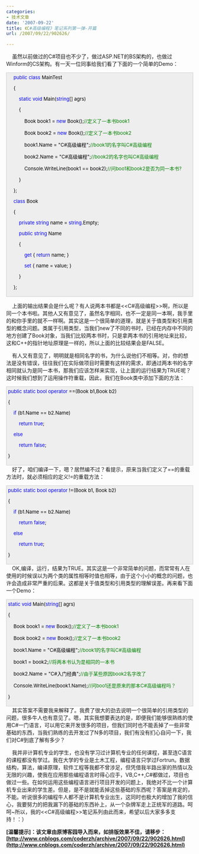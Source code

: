 ```yaml
---
categories:
- 技术文章
date: '2007-09-22'
title: 《C#高级编程》笔记系列第一弹-开篇
url: /2007/09/22/902626/

---
```



&nbsp;&nbsp;&nbsp;&nbsp;虽然以前做过的C#项目也不少了，做过ASP.NET的BS架构的，也做过Winform的CS架构。有一天一位同事给我们看了下面的一个简单的Demo：

<div style="border: 1px solid #cccccc; padding: 4px 5px 4px 4px; font-size: 13px; width: 98%; background-color: #eeeeee;"><span style="color: #000000;">&nbsp;&nbsp;&nbsp;&nbsp;</span><span style="color: #0000ff;">public</span><span style="color: #000000;">&nbsp;</span><span style="color: #0000ff;">class</span><span style="color: #000000;">&nbsp;MainTest

&nbsp;&nbsp;&nbsp;&nbsp;{

&nbsp;&nbsp;&nbsp;&nbsp;&nbsp;&nbsp;&nbsp;&nbsp;</span><span style="color: #0000ff;">static</span><span style="color: #000000;">&nbsp;</span><span style="color: #0000ff;">void</span><span style="color: #000000;">&nbsp;Main(</span><span style="color: #0000ff;">string</span><span style="color: #000000;">[]&nbsp;agrs)

&nbsp;&nbsp;&nbsp;&nbsp;&nbsp;&nbsp;&nbsp;&nbsp;{

&nbsp;&nbsp;&nbsp;&nbsp;&nbsp;&nbsp;&nbsp;&nbsp;&nbsp;&nbsp;&nbsp;&nbsp;Book&nbsp;book1&nbsp;</span><span style="color: #000000;">=</span><span style="color: #000000;">&nbsp;</span><span style="color: #0000ff;">new</span><span style="color: #000000;">&nbsp;Book();</span><span style="color: #008000;">//</span><span style="color: #008000;">定义了一本书book1</span><span style="color: #008000;">

</span><span style="color: #000000;">&nbsp;&nbsp;&nbsp;&nbsp;&nbsp;&nbsp;&nbsp;&nbsp;&nbsp;&nbsp;&nbsp;&nbsp;Book&nbsp;book2&nbsp;</span><span style="color: #000000;">=</span><span style="color: #000000;">&nbsp;</span><span style="color: #0000ff;">new</span><span style="color: #000000;">&nbsp;Book();</span><span style="color: #008000;">//</span><span style="color: #008000;">定义了一本书book2</span><span style="color: #008000;">

</span><span style="color: #000000;">&nbsp;&nbsp;&nbsp;&nbsp;&nbsp;&nbsp;&nbsp;&nbsp;&nbsp;&nbsp;&nbsp;&nbsp;book1.Name&nbsp;</span><span style="color: #000000;">=</span><span style="color: #000000;">&nbsp;</span><span style="color: #000000;">"</span><span style="color: #000000;">C#高级编程</span><span style="color: #000000;">"</span><span style="color: #000000;">;</span><span style="color: #008000;">//</span><span style="color: #008000;">book1的名字叫C#高级编程</span><span style="color: #008000;">

</span><span style="color: #000000;">&nbsp;&nbsp;&nbsp;&nbsp;&nbsp;&nbsp;&nbsp;&nbsp;&nbsp;&nbsp;&nbsp;&nbsp;book2.Name&nbsp;</span><span style="color: #000000;">=</span><span style="color: #000000;">&nbsp;</span><span style="color: #000000;">"</span><span style="color: #000000;">C#高级编程</span><span style="color: #000000;">"</span><span style="color: #000000;">;</span><span style="color: #008000;">//</span><span style="color: #008000;">book2的名字也叫C#高级编程</span><span style="color: #008000;">

</span><span style="color: #000000;">&nbsp;&nbsp;&nbsp;&nbsp;&nbsp;&nbsp;&nbsp;&nbsp;&nbsp;&nbsp;&nbsp;&nbsp;Console.WriteLine(book1&nbsp;</span><span style="color: #000000;">==</span><span style="color: #000000;">&nbsp;book2);</span><span style="color: #008000;">//</span><span style="color: #008000;">问boo1和book2是否为同一本书?</span><span style="color: #008000;">

</span><span style="color: #000000;">&nbsp;&nbsp;&nbsp;&nbsp;&nbsp;&nbsp;&nbsp;&nbsp;}

&nbsp;&nbsp;&nbsp;&nbsp;};

&nbsp;&nbsp;&nbsp;&nbsp;</span><span style="color: #0000ff;">class</span><span style="color: #000000;">&nbsp;Book

&nbsp;&nbsp;&nbsp;&nbsp;{

&nbsp;&nbsp;&nbsp;&nbsp;&nbsp;&nbsp;&nbsp;&nbsp;</span><span style="color: #0000ff;">private</span><span style="color: #000000;">&nbsp;</span><span style="color: #0000ff;">string</span><span style="color: #000000;">&nbsp;name&nbsp;</span><span style="color: #000000;">=</span><span style="color: #000000;">&nbsp;</span><span style="color: #0000ff;">string</span><span style="color: #000000;">.Empty;

&nbsp;&nbsp;&nbsp;&nbsp;&nbsp;&nbsp;&nbsp;&nbsp;</span><span style="color: #0000ff;">public</span><span style="color: #000000;">&nbsp;</span><span style="color: #0000ff;">string</span><span style="color: #000000;">&nbsp;Name

&nbsp;&nbsp;&nbsp;&nbsp;&nbsp;&nbsp;&nbsp;&nbsp;{

&nbsp;&nbsp;&nbsp;&nbsp;&nbsp;&nbsp;&nbsp;&nbsp;&nbsp;&nbsp;&nbsp;&nbsp;</span><span style="color: #0000ff;">get</span><span style="color: #000000;">&nbsp;{&nbsp;</span><span style="color: #0000ff;">return</span><span style="color: #000000;">&nbsp;name;&nbsp;}

&nbsp;&nbsp;&nbsp;&nbsp;&nbsp;&nbsp;&nbsp;&nbsp;&nbsp;&nbsp;&nbsp;&nbsp;</span><span style="color: #0000ff;">set</span><span style="color: #000000;">&nbsp;{&nbsp;name&nbsp;</span><span style="color: #000000;">=</span><span style="color: #000000;">&nbsp;value;&nbsp;}

&nbsp;&nbsp;&nbsp;&nbsp;&nbsp;&nbsp;&nbsp;&nbsp;}

&nbsp;&nbsp;&nbsp;&nbsp;};</span></div>

&nbsp;&nbsp;&nbsp;&nbsp;上面的输出结果会是什么呢？有人说两本书都是&lt;&lt;C#高级编程&gt;&gt;啊，所以是同一个本书啦。其他人又有意见了，虽然名字相同，也不一定是同一本啊，我手里的和你手里的就不一样啊。其实这是一个很简单的道理，就是关于值类型和引用类型的概念问题。类属于引用类型，当我们new了不同的书时，已经在内存中不同的地方创建了Book对象，当我们比较两本书时，只是拿两本书的引用地址来比较，这和C++的指针地址原理是一样的，所以上面的比较结果会是FALSE。

&nbsp;&nbsp;&nbsp;&nbsp;有人又有意见了，明明就是相同名字的书，为什么说他们不相等。对，你的想法是没有错误，往往我们在实际做项目时需要有这样的需求，即通过两本书的名字相同就认为是同一本书，那我们应该怎样来实现，让上面的运行结果为TRUE呢？这时候我们想到了运用操作符重载，因此，我们在Book类中添加下面的方法：
<div style="border: 1px solid #cccccc; padding: 4px 5px 4px 4px; font-size: 13px; width: 98%; background-color: #eeeeee;"><span style="color: #0000ff;">public</span><span style="color: #000000;">&nbsp;</span><span style="color: #0000ff;">static</span><span style="color: #000000;">&nbsp;</span><span style="color: #0000ff;">bool</span><span style="color: #000000;">&nbsp;</span><span style="color: #0000ff;">operator</span><span style="color: #000000;">&nbsp;</span><span style="color: #000000;">==</span><span style="color: #000000;">(Book&nbsp;b1,Book&nbsp;b2)

{

&nbsp;&nbsp;&nbsp;&nbsp;</span><span style="color: #0000ff;">if</span><span style="color: #000000;">&nbsp;(b1.Name&nbsp;</span><span style="color: #000000;">==</span><span style="color: #000000;">&nbsp;b2.Name)

&nbsp;&nbsp;&nbsp;&nbsp;&nbsp;&nbsp;&nbsp;&nbsp;</span><span style="color: #0000ff;">return</span><span style="color: #000000;">&nbsp;</span><span style="color: #0000ff;">true</span><span style="color: #000000;">;

&nbsp;&nbsp;&nbsp;&nbsp;</span><span style="color: #0000ff;">else</span><span style="color: #000000;">

&nbsp;&nbsp;&nbsp;&nbsp;&nbsp;&nbsp;&nbsp;&nbsp;</span><span style="color: #0000ff;">return</span><span style="color: #000000;">&nbsp;</span><span style="color: #0000ff;">false</span><span style="color: #000000;">;

}</span></div>
&nbsp;&nbsp;&nbsp;&nbsp;好了，咱们编译一下，嗯？居然编不过？看提示，原来当我们定义了==的重载方法时，就必须相应的定义!=的重载方法：
<div style="border: 1px solid #cccccc; padding: 4px 5px 4px 4px; font-size: 13px; width: 98%; background-color: #eeeeee;"><span style="color: #0000ff;">public</span><span style="color: #000000;">&nbsp;</span><span style="color: #0000ff;">static</span><span style="color: #000000;">&nbsp;</span><span style="color: #0000ff;">bool</span><span style="color: #000000;">&nbsp;</span><span style="color: #0000ff;">operator</span><span style="color: #000000;">&nbsp;</span><span style="color: #000000;">!=</span><span style="color: #000000;">(Book&nbsp;b1,&nbsp;Book&nbsp;b2)

{

&nbsp;&nbsp;&nbsp;&nbsp;</span><span style="color: #0000ff;">if</span><span style="color: #000000;">&nbsp;(b1.Name&nbsp;</span><span style="color: #000000;">==</span><span style="color: #000000;">&nbsp;b2.Name)

&nbsp;&nbsp;&nbsp;&nbsp;&nbsp;&nbsp;&nbsp;&nbsp;</span><span style="color: #0000ff;">return</span><span style="color: #000000;">&nbsp;</span><span style="color: #0000ff;">false</span><span style="color: #000000;">;

&nbsp;&nbsp;&nbsp;&nbsp;</span><span style="color: #0000ff;">else</span><span style="color: #000000;">

&nbsp;&nbsp;&nbsp;&nbsp;&nbsp;&nbsp;&nbsp;&nbsp;</span><span style="color: #0000ff;">return</span><span style="color: #000000;">&nbsp;</span><span style="color: #0000ff;">true</span><span style="color: #000000;">;

}</span></div>
&nbsp;&nbsp;&nbsp;&nbsp;OK,编译，运行，结果为TRUE。其实这是一个非常简单的问题，而常常有人在使用的时候误以为两个类的属性相等时值也相等，由于这个小小的概念的问题，也许会造成非常严重的后果。这都是关于值类型和引用类型的理解误差。再来看下面一个Demo：
<div style="border: 1px solid #cccccc; padding: 4px 5px 4px 4px; font-size: 13px; width: 98%; background-color: #eeeeee;"><span style="color: #0000ff;">static</span><span style="color: #000000;">&nbsp;</span><span style="color: #0000ff;">void</span><span style="color: #000000;">&nbsp;Main(</span><span style="color: #0000ff;">string</span><span style="color: #000000;">[]&nbsp;agrs)

{

&nbsp;&nbsp;&nbsp;&nbsp;Book&nbsp;book1&nbsp;</span><span style="color: #000000;">=</span><span style="color: #000000;">&nbsp;</span><span style="color: #0000ff;">new</span><span style="color: #000000;">&nbsp;Book();</span><span style="color: #008000;">//</span><span style="color: #008000;">定义了一本书book1</span><span style="color: #008000;">

</span><span style="color: #000000;">&nbsp;&nbsp;&nbsp;&nbsp;Book&nbsp;book2&nbsp;</span><span style="color: #000000;">=</span><span style="color: #000000;">&nbsp;</span><span style="color: #0000ff;">new</span><span style="color: #000000;">&nbsp;Book();</span><span style="color: #008000;">//</span><span style="color: #008000;">定义了一本书book2</span><span style="color: #008000;">

</span><span style="color: #000000;">&nbsp;&nbsp;&nbsp;&nbsp;book1.Name&nbsp;</span><span style="color: #000000;">=</span><span style="color: #000000;">&nbsp;</span><span style="color: #000000;">"</span><span style="color: #000000;">C#高级编程</span><span style="color: #000000;">"</span><span style="color: #000000;">;</span><span style="color: #008000;">//</span><span style="color: #008000;">book1的名字叫C#高级编程</span><span style="color: #008000;">

</span><span style="color: #000000;">&nbsp;&nbsp;&nbsp;&nbsp;book1&nbsp;</span><span style="color: #000000;">=</span><span style="color: #000000;">&nbsp;book2;</span><span style="color: #008000;">//</span><span style="color: #008000;">将两本书认为是相同的一本书</span><span style="color: #008000;">

</span><span style="color: #000000;">&nbsp;&nbsp;&nbsp;&nbsp;book2.Name&nbsp;</span><span style="color: #000000;">=</span><span style="color: #000000;">&nbsp;</span><span style="color: #000000;">"</span><span style="color: #000000;">C#入门经典</span><span style="color: #000000;">"</span><span style="color: #000000;">;</span><span style="color: #008000;">//</span><span style="color: #008000;">由于某些原因book2名字改了</span><span style="color: #008000;">

</span><span style="color: #000000;">&nbsp;&nbsp;&nbsp;&nbsp;Console.WriteLine(book1.Name);</span><span style="color: #008000;">//</span><span style="color: #008000;">问boo1还是原来的那本C#高级编程吗？</span><span style="color: #008000;">

</span><span style="color: #000000;">}</span></div>
&nbsp;&nbsp;&nbsp;&nbsp;其实答案不需要我来解释了。我费了很大的劲去说明一个很简单的引用类型的问题，很多牛人也有意见了。嗯，其实我想要表达的是，即便我们能够很熟练的使用C#一门语言，可以用它来开发很多的项目，但我们同时也不能丢掉了一些非常基础的东西，当我们熟练的去开发过了N多的项目，我们有没有扪心自问一下，我们对C#到底了解有多少？

&nbsp;&nbsp;&nbsp;&nbsp;我并非计算机专业的学生，也没有学习过计算机专业的任何课程，甚至连C语言的课程都没有学过。我在大学的专业是土木工程，编程语言只学过Fortrun。数据结构，算法，编译原理，软件工程等我都不曾涉足，但凭借我半路出家的热情以及无限的兴趣，使我在应用那些编程语言时得心应手，VB,C++,C#都做过，项目也做过一些。在如何运用这些编程语言进行项目开发的问题上，我绝对不比一个计算机专业出来的学生差。但是，是不是就能丢掉这些基础的东西呢？答案是肯定的，不能。听说很多的编程牛人都不是计算机专业出生，这同时也极大的增加了我的信心，我要努力的把我漏下的基础的东西补上，从一个杂牌军走上正统军的道路。呵呵~所以，我的&lt;&lt;C#高级编程&gt;&gt;笔记系列由此而来，希望以后大家多多支持！：）

**[温馨提示]：该文章由原博客园导入而来，如排版效果不佳，请移步：[http://www.cnblogs.com/coderzh/archive/2007/09/22/902626.html](http://www.cnblogs.com/coderzh/archive/2007/09/22/902626.html)**